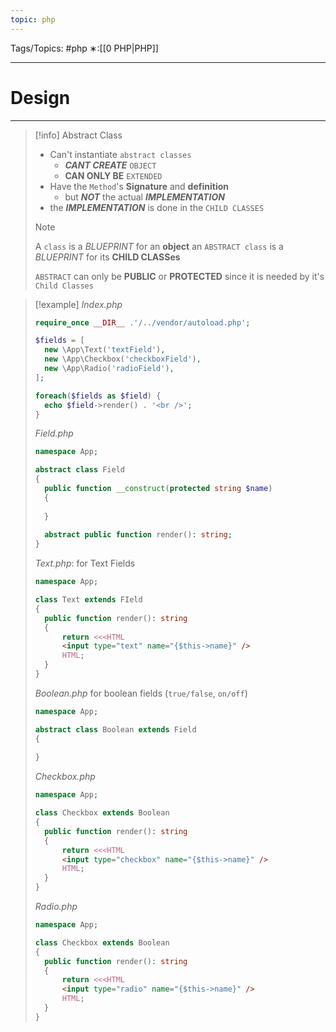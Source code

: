 ```yaml
---
topic: php
---
```



Tags/Topics: #php
∗:[[0 PHP|PHP]]

---
# Design

--- 
> [!info] Abstract Class
> - Can't instantiate `abstract classes`
> 	- ___CANT CREATE___ `OBJECT`
> 	- __CAN ONLY BE__ `EXTENDED`
> - Have the `Method`'s __Signature__ and __definition__
> 	- but ___NOT___ the actual ___IMPLEMENTATION___
> - the ___IMPLEMENTATION___ is done in the `CHILD CLASSES`
>> [!note] 
>> A `class` is a _BLUEPRINT_ for an __object__
>> an `ABSTRACT class` is a _BLUEPRINT_ for its __CHILD CLASSes__
>>
>> `ABSTRACT` can only be __PUBLIC__ or __PROTECTED__
>> since it is needed by it's `Child Classes`



>[!example]
>_Index.php_
>```php
>require_once __DIR__ .'/../vendor/autoload.php';
>
>$fields = [
>	new \App\Text('textField'),
>	new \App\Checkbox('checkboxField'),
>	new \App\Radio('radioField'),
>];
>
>foreach($fields as $field) {
>	echo $field->render() . '<br />';
>}
>```
>
>_Field.php_
>```php
>namespace App;
>
>abstract class Field
>{
>	public function __construct(protected string $name)
>	{
>	
>	}
>	
>	abstract public function render(): string;
>}
>```
>
>_Text.php_:
>for Text Fields
>```php
>namespace App;
>
>class Text extends FIeld
>{
>	public function render(): string
>	{
>		return <<<HTML
>		<input type="text" name="{$this->name}" />
>		HTML;
>	}
>}
>```
>
>_Boolean.php_
>for boolean fields (`true/false`, `on/off`)
>```php
>namespace App;
>
>abstract class Boolean extends Field
>{
>	
>}
>```
>
>_Checkbox.php_
>```php
>namespace App;
>
>class Checkbox extends Boolean
>{
>	public function render(): string
>	{
>		return <<<HTML
>		<input type="checkbox" name="{$this->name}" />
>		HTML;
>	}
>}
>```
>
>_Radio.php_
>```php
>namespace App;
>
>class Checkbox extends Boolean
>{
>	public function render(): string
>	{
>		return <<<HTML
>		<input type="radio" name="{$this->name}" />
>		HTML;
>	}
>}
>```
>


